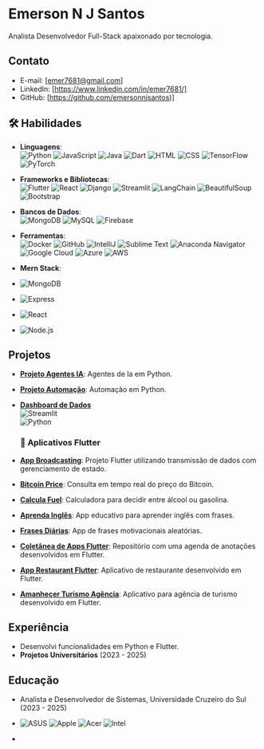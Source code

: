 # Emerson N J Santos

Analista Desenvolvedor Full-Stack apaixonado por tecnologia.

## Contato
- E-mail: [emer7681@gmail.com]
- LinkedIn: [https://www.linkedin.com/in/emer7681/]
- GitHub: [https://github.com/emersonnjsantos)]

## 🛠 Habilidades
- **Linguagens**:  
  ![Python](https://img.shields.io/badge/Python-3.8+-blue?logo=python)  ![JavaScript](https://img.shields.io/badge/JavaScript-ES6+-yellow?logo=javascript)  ![Java](https://img.shields.io/badge/Java-17+-orange?logo=java)  ![Dart](https://img.shields.io/badge/Dart-3+-blue?logo=dart)  ![HTML](https://img.shields.io/badge/HTML-5+-orange?logo=html5)  ![CSS](https://img.shields.io/badge/CSS-3+-blue?logo=css3)  ![TensorFlow](https://img.shields.io/badge/TensorFlow-v2.10.0-blue?style=flat-square&logo=tensorflow) ![PyTorch](https://img.shields.io/badge/PyTorch-v1.11.0-red?style=flat-square&logo=pytorch)


- **Frameworks e Bibliotecas**:  
  ![Flutter](https://img.shields.io/badge/Flutter-3+-cyan?logo=flutter)  ![React](https://img.shields.io/badge/React-18+-blue?logo=react)  ![Django](https://img.shields.io/badge/Django-4+-green?logo=django)  ![Streamlit](https://img.shields.io/badge/Streamlit-1.20+-red?logo=streamlit)  ![LangChain](https://img.shields.io/badge/LangChain-0.2+-orange)  ![BeautifulSoup](https://img.shields.io/badge/BeautifulSoup-4+-green)  ![Bootstrap](https://img.shields.io/badge/Bootstrap-5+-purple?logo=bootstrap)  
- **Bancos de Dados**:  
  ![MongoDB](https://img.shields.io/badge/MongoDB-6+-green?logo=mongodb)  ![MySQL](https://img.shields.io/badge/MySQL-8+-blue?logo=mysql)  ![Firebase](https://img.shields.io/badge/Firebase-10+-yellow?logo=firebase)  
- **Ferramentas**:  
  ![Docker](https://img.shields.io/badge/Docker-24+-blue?logo=docker)  ![GitHub](https://img.shields.io/badge/GitHub-Profile-black?logo=github) ![IntelliJ](https://img.shields.io/badge/IntelliJ_IDEA-2023+-black?logo=intellij-idea) ![Sublime Text](https://img.shields.io/badge/Sublime_Text-4+-blue?logo=sublime-text) ![Anaconda Navigator](https://img.shields.io/badge/Anaconda_Navigator-2023+-green?logo=anaconda)
![Google Cloud](https://img.shields.io/badge/Google_Cloud-2023+-blue?logo=google-cloud) ![Azure](https://img.shields.io/badge/Azure-2023+-blue?logo=microsoft-azure) ![AWS](https://img.shields.io/badge/AWS-2023+-orange?logo=amazon-aws)  

- **Mern Stack**:
- ![MongoDB](https://img.shields.io/badge/MongoDB-4.4-green?style=flat-square&logo=mongodb)
- ![Express](https://img.shields.io/badge/Express-v4.17.1-blue?style=flat-square&logo=express)
- ![React](https://img.shields.io/badge/React-v17.0.2-blue?style=flat-square&logo=react)
- ![Node.js](https://img.shields.io/badge/Node.js-v14.17.6-brightgreen?style=flat-square&logo=node.js)


## Projetos
- **[Projeto Agentes IA](https://github.com/emersonnjsantos/langchain_ask_images)**: Agentes de Ia em Python.
- **[Projeto Automação](https://github.com/emersonnjsantos/RPA_Automacao)**: Automação em Python.
- **[Dashboard de Dados](https://github.com/emersonnjsantos/langchain_ask_images)**  
  ![Streamlit](https://img.shields.io/badge/Streamlit-1.20+-red?logo=streamlit)  
  ![Python](https://img.shields.io/badge/Python-3.8+-blue?logo=python)

  ### 📱 Aplicativos Flutter

- **[App Broadcasting](https://github.com/emersonnjsantos/app_broadcasting_flutter)**: Projeto Flutter utilizando transmissão de dados com gerenciamento de estado.
- **[Bitcoin Price](https://github.com/emersonnjsantos/bitcoim_price_flutter)**: Consulta em tempo real do preço do Bitcoin.
- **[Calcula Fuel](https://github.com/emersonnjsantos/calcula_fuel_flutter)**: Calculadora para decidir entre álcool ou gasolina.
- **[Aprenda Inglês](https://github.com/emersonnjsantos/aprenda_ingles_flutter)**: App educativo para aprender inglês com frases.
- **[Frases Diárias](https://github.com/emersonnjsantos/app_frases_diarias_Flutter)**: App de frases motivacionais aleatórias.
- **[Coletânea de Apps Flutter](https://github.com/emersonnjsantos/Futter_apps)**: Repositório com uma  agenda de anotações desenvolvidos em Flutter.
- **[App Restaurant Flutter](https://github.com/emersonnjsantos/app_restaurant_flutter)**: Aplicativo de restaurante desenvolvido em Flutter.
- **[Amanhecer Turismo Agência](https://github.com/emersonnjsantos/amanhecer_turismo_agencia)**: Aplicativo para agência de turismo desenvolvido em Flutter.
  

## Experiência
- Desenvolvi funcionalidades em Python e Flutter.
- **Projetos Universitários** (2023 - 2025)

## Educação
- Analista e Desenvolvedor de Sistemas, Universidade Cruzeiro do Sul (2023 - 2025)

-   ![ASUS](https://img.shields.io/badge/ASUS-000000.svg?style=for-the-badge&logo=ASUS&logoColor=white)  ![Apple](https://img.shields.io/badge/Apple-000000.svg?style=for-the-badge&logo=Apple&logoColor=white)  ![Acer](https://img.shields.io/badge/Acer-83B81A.svg?style=for-the-badge&logo=Acer&logoColor=white) ![Intel](https://img.shields.io/badge/Intel-0071C5.svg?style=for-the-badge&logo=Intel&logoColor=white)
-    






